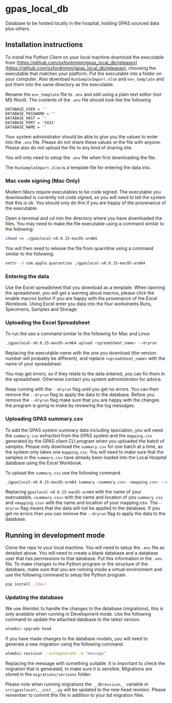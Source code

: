 # gpas_local_db

Database to be hosted locally in the hospital, holding GPAS sourced data plus others.

## Installation instructions

To install the Python Client on your local machine download the executable from [https://github.com/oxfordmmm/gpas_local_db/releases](https://github.com/oxfordmmm/gpas_local_db/releases), choosing the executable that matches your platform. Put the executable into a folder on your computer. Also download `RunSampleImport.xlsm` and `env_template` and put them into the same directory as the executable.

Rename the `env_template` file to `.env` and edit using a plain text editor (not MS Word). The contents of the `.env` file should look like the following

```env
DATABASE_USER = ''
DATABASE_PASSWORD = ''
DATABASE_HOST = ''
DATABASE_PORT = '5432'
DATABASE_NAME = ''
```

Your system administrator should be able to give you the values to enter into the `.env` file. Please do not share these values or the file with anyone. Please also do not upload the file to any kind of sharing site.

You will only need to setup the `.env` file when first downloading the file.

The `RunSampleImport.xlsm` is a template file for entering the data into.

### Mac code signing (Mac Only)

Modern Macs require executables to be code signed. The executable you downloaded is currently not code signed, so you will need to tell the system that this is ok. You should only do this if you are happy of the provenance of the executable.

Open a terminal and cd into the directory where you have downloaded the files. You may need to make the file executable using a command similar to the following:

```bash
chmod +x ./gpaslocal-v0.0.15-macOS-arm64
```

You will then need to release the file from quarritine using a command similar to the following:

```bash
xattr -d com.apple.quarantine ./gpaslocal-v0.0.15-macOS-arm64
```

### Entering the data

Use the Excel spreadsheet that you download as a template. When opening the spreadsheet, you will get a warning about macros, please click the enable macros button if you are happy with the provenance of the Excel Workbook. Using Excel enter you data into the four worksheets Runs, Specimens, Samples and Storage.

### Uploading the Excel Spreadsheet

To run the use a command similar to the following for Mac and Linux

```bash
./gpaslocal-v0.0.15-macOS-arm64 upload <spreadsheet_name> --dryrun
```

Replacing the executable name with the one you download (the version number will probably be different), and replace `<spreadsheet_name>` with the name of your spreadsheet.

You may get errors, so if they relate to the data entered, you can fix them in the spreadsheet. Otherwise contact you system admninistrator for advice.

Keep running with the `--dryrun` flag until you get no errors. You can then remove the `--dryrun` flag to apply the data to the database. Before you remove the `--dryrun` flag make sure that you are happy with the changes the program is going to make by reviewing the log messages.

### Uploading GPAS summary.csv

To add the GPAS system summary data including speciation, you will need the `summary.csv` extracted from the GPAS system and the `mapping.csv` generated by the GPAS client CLI program when you uploaded the batch of samples. Please only download the `summary.csv` for one batch at a time, as the system only takes one `mapping.csv`. You will need to make sure that the samples in the `summary.csv` have already been loaded into the Local Hospital database using the Excel Workbook.

To upload the `summary.csv` use the following command

```bash
./gpaslocal-v0.0.15-macOS-arm64 summary <summary.csv> <mapping.csv> --dryrun
```

Replacing `gpaslocal-v0.0.15-macOS-arm64` with the name of your execuatable, `<summary.csv>` with the name and location of you `summary.csv` and `<mapping.csv>` with the name and location of your mapping.csv. The`--dryrun` flag means that the data will not be applied to the database. If you get no errors then you can remove the `--dryrun` flag to apply the data to the database.

## Running in development mode

Clone the repo to your local machine. You will need to setup the `.env` file as detailed above. You will need to create a blank database and a database user that has permissions to that database. Put this information in the `.env` file. To make changes to the Python program or the structure of the database, make sure that you are running inside a virtual environment and use the following command to setup the Python program.

```bash
pip install .[dev]
```

### Updating the database

We use Alembic to handle the changes to the database (migrations), this is only available when running in Development mode. Use the following command to update the attached database to the latest version.

```bash
alembic upgrade head
```

If you have made changes to the database models, you will need to generate a new migration using the following command.

```bash
alembic revision --autogenerate -m "message"
```

Replacing the message with something suitable. It is important to check the migration that is generated, to make sure it is sensible. Migrations are stored in the `migrations/versions` folder.

Please note when running migrations the `__dbrevision__` variable in `src\gpaslocal\__init__.py` will be updated to the
new head revision. Please remember to commit this file in addition to your bd migration files.
